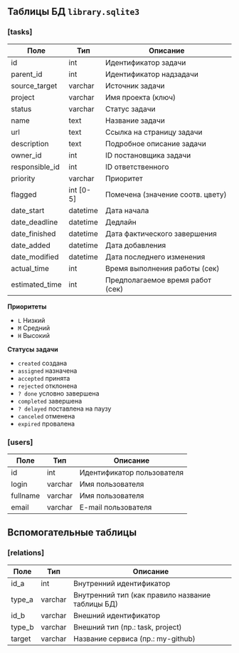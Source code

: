 ## Таблицы БД `library.sqlite3`


### [tasks]

| Поле           | Тип       | Описание                             |
| -------------- | --------- | ------------------------------------ |
| id             | int       | Идентификатор задачи                 |
| parent_id      | int       | Идентификатор надзадачи              |
| source_target  | varchar   | Источник задачи                      |
| project        | varchar   | Имя проекта (ключ)                   |
| status         | varchar   | Статус задачи                        |
| name           | text      | Название задачи                      |
| url            | text      | Ссылка на страницу задачи            |
| description    | text      | Подробное описание задачи            |
| owner_id       | int       | ID постановщика задачи               |
| responsible_id | int       | ID ответственного                    |
| priority       | varchar   | Приоритет                            |
| flagged        | int [0-5] | Помечена (значение соотв. цвету)     |
| date_start     | datetime  | Дата начала                          |
| date_deadline  | datetime  | Дедлайн                              |
| date_finished  | datetime  | Дата фактического завершения         |
| date_added     | datetime  | Дата добавления                      |
| date_modified  | datetime  | Дата последнего изменения            |
| actual_time    | int       | Время выполнения работы (сек)        |
| estimated_time | int       | Предполагаемое время работ (сек)     |




**Приоритеты**

* `L` Низкий 
* `M` Средний 
* `H` Высокий 

**Статусы задачи**

* `created`   создана
* `assigned`  назначена
* `accepted`  принята
* `rejected`  отклонена
* `? done`      условно завершена
* `completed` завершена
* `? delayed`   поставлена на паузу
* `canceled`  отменена
* `expired`   провалена


### [users]

| Поле           | Тип      | Описание                             |
| -------------- | -------- | ------------------------------------ |
| id             | int      | Идентификатор пользователя           |
| login          | varchar  | Имя пользователя                     |
| fullname       | varchar  | Имя пользователя                     |
| email          | varchar  | E-mail пользователя                  |


## Вспомогательные таблицы

### [relations]

| Поле   | Тип      | Описание                                         |
| ------ | -------- | ------------------------------------------------ |
| id_a   | int      | Внутренний идентификатор                         |
| type_a | varchar  | Внутренний тип (как правило название таблицы БД) |
| id_b   | varchar  | Внешний идентификатор                            |
| type_b | varchar  | Внешний тип (пр.: task, project)                 |
| target | varchar  | Название сервиса (пр.: my-github)                |






